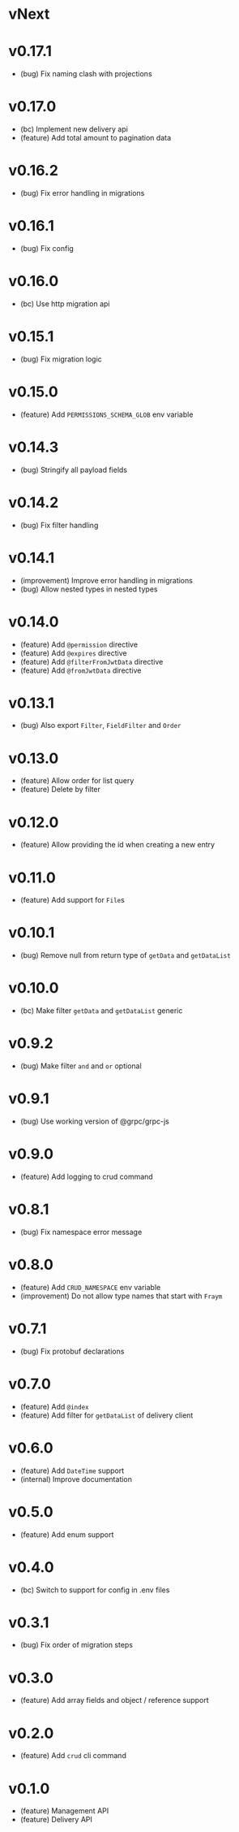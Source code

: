 # vNext

# v0.17.1

-   (bug) Fix naming clash with projections

# v0.17.0

-   (bc) Implement new delivery api
-   (feature) Add total amount to pagination data

# v0.16.2

-   (bug) Fix error handling in migrations

# v0.16.1

-   (bug) Fix config

# v0.16.0

-   (bc) Use http migration api

# v0.15.1

-   (bug) Fix migration logic

# v0.15.0

-   (feature) Add `PERMISSIONS_SCHEMA_GLOB` env variable

# v0.14.3

-   (bug) Stringify all payload fields

# v0.14.2

-   (bug) Fix filter handling

# v0.14.1

-   (improvement) Improve error handling in migrations
-   (bug) Allow nested types in nested types

# v0.14.0

-   (feature) Add `@permission` directive
-   (feature) Add `@expires` directive
-   (feature) Add `@filterFromJwtData` directive
-   (feature) Add `@fromJwtData` directive

# v0.13.1

-   (bug) Also export `Filter`, `FieldFilter` and `Order`

# v0.13.0

-   (feature) Allow order for list query
-   (feature) Delete by filter

# v0.12.0

-   (feature) Allow providing the id when creating a new entry

# v0.11.0

-   (feature) Add support for `File`s

# v0.10.1

-   (bug) Remove null from return type of `getData` and `getDataList`

# v0.10.0

-   (bc) Make filter `getData` and `getDataList` generic

# v0.9.2

-   (bug) Make filter `and` and `or` optional

# v0.9.1

-   (bug) Use working version of @grpc/grpc-js

# v0.9.0

-   (feature) Add logging to crud command

# v0.8.1

-   (bug) Fix namespace error message

# v0.8.0

-   (feature) Add `CRUD_NAMESPACE` env variable
-   (improvement) Do not allow type names that start with `Fraym`

# v0.7.1

-   (bug) Fix protobuf declarations

# v0.7.0

-   (feature) Add `@index`
-   (feature) Add filter for `getDataList` of delivery client

# v0.6.0

-   (feature) Add `DateTime` support
-   (internal) Improve documentation

# v0.5.0

-   (feature) Add enum support

# v0.4.0

-   (bc) Switch to support for config in .env files

# v0.3.1

-   (bug) Fix order of migration steps

# v0.3.0

-   (feature) Add array fields and object / reference support

# v0.2.0

-   (feature) Add `crud` cli command

# v0.1.0

-   (feature) Management API
-   (feature) Delivery API
